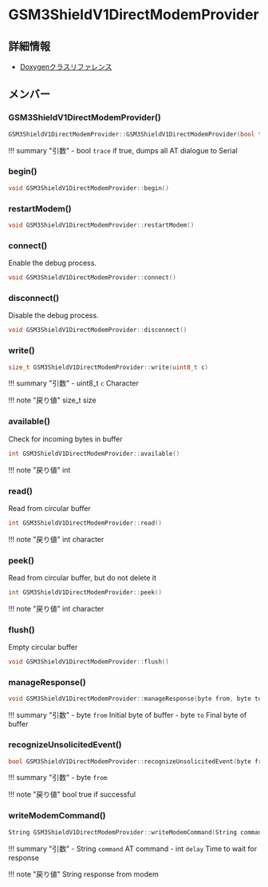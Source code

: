 # GSM3ShieldV1DirectModemProvider



## 詳細情報

- [Doxygenクラスリファレンス](https://lang-ship.com/reference/Arduino/latest/class_g_s_m3_shield_v1_direct_modem_provider.html)

## メンバー

### GSM3ShieldV1DirectModemProvider()



```c
GSM3ShieldV1DirectModemProvider::GSM3ShieldV1DirectModemProvider(bool trace=false)
```

!!! summary "引数"
	- bool `trace` if true, dumps all AT dialogue to Serial 



### begin()



```c
void GSM3ShieldV1DirectModemProvider::begin()
```



### restartModem()



```c
void GSM3ShieldV1DirectModemProvider::restartModem()
```



### connect()


Enable the debug process. 
```c
void GSM3ShieldV1DirectModemProvider::connect()
```



### disconnect()


Disable the debug process. 
```c
void GSM3ShieldV1DirectModemProvider::disconnect()
```



### write()



```c
size_t GSM3ShieldV1DirectModemProvider::write(uint8_t c)
```

!!! summary "引数"
	- uint8_t `c` Character 

!!! note "戻り値"
	size_t size 



### available()


Check for incoming bytes in buffer 

```c
int GSM3ShieldV1DirectModemProvider::available()
```

!!! note "戻り値"
	int 



### read()


Read from circular buffer 

```c
int GSM3ShieldV1DirectModemProvider::read()
```

!!! note "戻り値"
	int character 



### peek()


Read from circular buffer, but do not delete it 

```c
int GSM3ShieldV1DirectModemProvider::peek()
```

!!! note "戻り値"
	int character 



### flush()


Empty circular buffer 
```c
void GSM3ShieldV1DirectModemProvider::flush()
```



### manageResponse()



```c
void GSM3ShieldV1DirectModemProvider::manageResponse(byte from, byte to)
```

!!! summary "引数"
	- byte `from` Initial byte of buffer 
	- byte `to` Final byte of buffer 



### recognizeUnsolicitedEvent()



```c
bool GSM3ShieldV1DirectModemProvider::recognizeUnsolicitedEvent(byte from)
```

!!! summary "引数"
	- byte `from` 

!!! note "戻り値"
	bool true if successful 



### writeModemCommand()



```c
String GSM3ShieldV1DirectModemProvider::writeModemCommand(String command, int delay)
```

!!! summary "引数"
	- String `command` AT command 
	- int `delay` Time to wait for response 

!!! note "戻り値"
	String response from modem 



